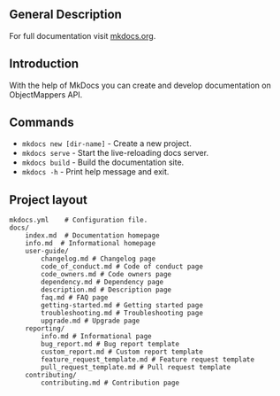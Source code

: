 ## General Description

For full documentation visit [mkdocs.org](https://www.mkdocs.org).

## Introduction

With the help of MkDocs you can create and develop documentation on ObjectMappers API.

## Commands

* `mkdocs new [dir-name]` - Create a new project.
* `mkdocs serve` - Start the live-reloading docs server.
* `mkdocs build` - Build the documentation site.
* `mkdocs -h` - Print help message and exit.

## Project layout

    mkdocs.yml    # Configuration file.
    docs/
        index.md  # Documentation homepage
        info.md  # Informational homepage
        user-guide/
            changelog.md # Changelog page 
            code_of_conduct.md # Code of conduct page 
            code_owners.md # Code owners page 
            dependency.md # Dependency page 
            description.md # Description page
            faq.md # FAQ page
            getting-started.md # Getting started page
            troubleshooting.md # Troubleshooting page
            upgrade.md # Upgrade page
        reporting/
            info.md # Informational page
            bug_report.md # Bug report template
            custom_report.md # Custom report template
            feature_request_template.md # Feature request template
            pull_request_template.md # Pull request template
        contributing/
            contributing.md # Contribution page        
